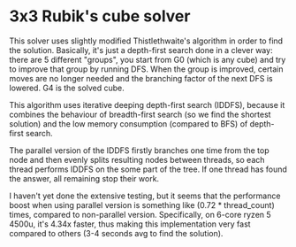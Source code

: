 # 3x3 Rubik's cube solver

This solver uses slightly modified Thistlethwaite's algorithm in order 
to find the solution. Basically, it's just a depth-first search done
in a clever way: there are 5 different "groups", you start from G0
(which is any cube) and try to improve that group by running DFS.
When the group is improved, certain moves are no longer needed and the 
branching factor of the next DFS is lowered. G4 is the solved cube.

This algorithm uses iterative deeping depth-first search (IDDFS), because
it combines the behaviour of breadth-first search (so we find the shortest
solution) and the low memory consumption (compared to BFS) of depth-first 
search.

The parallel version of the IDDFS firstly branches one time from the top 
node and then evenly splits resulting nodes between threads, so each 
thread performs IDDFS on the some part of the tree. If one thread has 
found the answer, all remaining stop their work.

I haven't yet done the extensive testing, but it seems that the performance
boost when using parallel version is something like (0.72 * thread_count) 
times, compared to non-parallel version. Specifically, on 6-core ryzen 5
4500u, it's 4.34x faster, thus making this implementation very fast
compared to others (3-4 seconds avg to find the solution).
